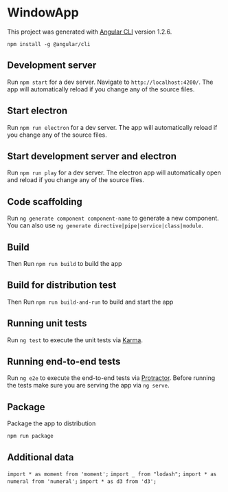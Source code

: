# WindowApp

This project was generated with [Angular CLI](https://github.com/angular/angular-cli) version 1.2.6.

`npm install -g @angular/cli`

## Development server 

Run `npm start` for a dev server. Navigate to `http://localhost:4200/`. The app will automatically reload if you change any of the source files.

## Start electron

Run `npm run electron` for a dev server. The app will automatically reload if you change any of the source files.

## Start development server and electron

Run `npm run play` for a dev server. The electron app will automatically open and reload if you change any of the source files.

## Code scaffolding

Run `ng generate component component-name` to generate a new component. You can also use `ng generate directive|pipe|service|class|module`.

## Build

Then Run `npm run build` to build the app

## Build for distribution test

Then Run `npm run build-and-run` to build and start the app

## Running unit tests

Run `ng test` to execute the unit tests via [Karma](https://karma-runner.github.io).

## Running end-to-end tests

Run `ng e2e` to execute the end-to-end tests via [Protractor](http://www.protractortest.org/).
Before running the tests make sure you are serving the app via `ng serve`.

## Package

Package the app to distribution

`npm run package`

## Additional data
`import * as moment from 'moment';`
`import _ from "lodash";`
`import * as numeral from 'numeral';`
`import * as d3 from 'd3';`



